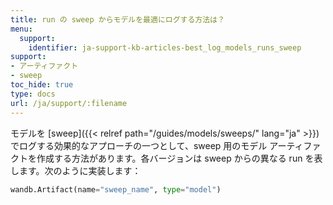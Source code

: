 ```yaml
---
title: run の sweep からモデルを最適にログする方法は？
menu:
  support:
    identifier: ja-support-kb-articles-best_log_models_runs_sweep
support:
- アーティファクト
- sweep
toc_hide: true
type: docs
url: /ja/support/:filename
---
```


モデルを [sweep]({{< relref path="/guides/models/sweeps/" lang="ja" >}}) でログする効果的なアプローチの一つとして、sweep 用のモデル アーティファクトを作成する方法があります。各バージョンは sweep からの異なる run を表します。次のように実装します：

```python
wandb.Artifact(name="sweep_name", type="model")
```